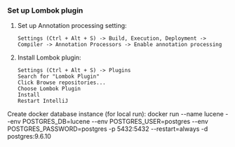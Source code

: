 ### Set up Lombok plugin
1. Set up Annotation processing setting: 
    ```
    Settings (Ctrl + Alt + S) -> Build, Execution, Deployment -> Compiler -> Annotation Processors -> Enable annotation processing
    ```  
2. Install Lombok plugin:
    ```
    Settings (Ctrl + Alt + S) -> Plugins
    Search for "Lombok Plugin"
    Click Browse repositories...
    Choose Lombok Plugin
    Install
    Restart IntelliJ
    ```    

Create docker database instance (for local run):
docker run --name lucene --env POSTGRES_DB=lucene --env POSTGRES_USER=postgres --env POSTGRES_PASSWORD=postgres -p 5432:5432 --restart=always -d postgres:9.6.10

